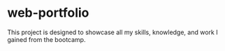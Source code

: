 # web-portfolio
This project is designed to showcase all my skills, knowledge, and work I gained from the bootcamp.
